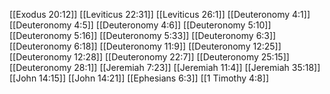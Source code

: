[[Exodus 20:12]]
[[Leviticus 22:31]]
[[Leviticus 26:1]]
[[Deuteronomy 4:1]]
[[Deuteronomy 4:5]]
[[Deuteronomy 4:6]]
[[Deuteronomy 5:10]]
[[Deuteronomy 5:16]]
[[Deuteronomy 5:33]]
[[Deuteronomy 6:3]]
[[Deuteronomy 6:18]]
[[Deuteronomy 11:9]]
[[Deuteronomy 12:25]]
[[Deuteronomy 12:28]]
[[Deuteronomy 22:7]]
[[Deuteronomy 25:15]]
[[Deuteronomy 28:1]]
[[Jeremiah 7:23]]
[[Jeremiah 11:4]]
[[Jeremiah 35:18]]
[[John 14:15]]
[[John 14:21]]
[[Ephesians 6:3]]
[[1 Timothy 4:8]]
